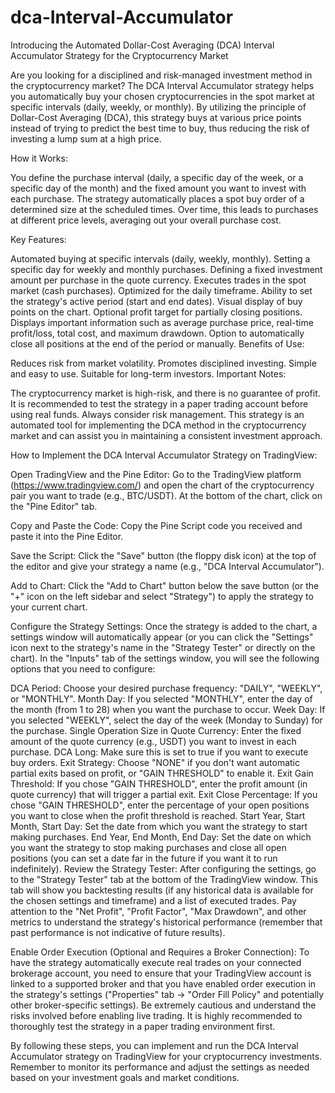 # dca-Interval-Accumulator

Introducing the Automated Dollar-Cost Averaging (DCA) Interval Accumulator Strategy for the Cryptocurrency Market

Are you looking for a disciplined and risk-managed investment method in the cryptocurrency market? The DCA Interval Accumulator strategy helps you automatically buy your chosen cryptocurrencies in the spot market at specific intervals (daily, weekly, or monthly). By utilizing the principle of Dollar-Cost Averaging (DCA), this strategy buys at various price points instead of trying to predict the best time to buy, thus reducing the risk of investing a lump sum at a high price.

How it Works:

You define the purchase interval (daily, a specific day of the week, or a specific day of the month) and the fixed amount you want to invest with each purchase. The strategy automatically places a spot buy order of a determined size at the scheduled times. Over time, this leads to purchases at different price levels, averaging out your overall purchase cost.

Key Features:

Automated buying at specific intervals (daily, weekly, monthly).
Setting a specific day for weekly and monthly purchases.
Defining a fixed investment amount per purchase in the quote currency.
Executes trades in the spot market (cash purchases).
Optimized for the daily timeframe.
Ability to set the strategy's active period (start and end dates).
Visual display of buy points on the chart.
Optional profit target for partially closing positions.
Displays important information such as average purchase price, real-time profit/loss, total cost, and maximum drawdown.
Option to automatically close all positions at the end of the period or manually.
Benefits of Use:

Reduces risk from market volatility.
Promotes disciplined investing.
Simple and easy to use.
Suitable for long-term investors.
Important Notes:

The cryptocurrency market is high-risk, and there is no guarantee of profit.
It is recommended to test the strategy in a paper trading account before using real funds.
Always consider risk management.
This strategy is an automated tool for implementing the DCA method in the cryptocurrency market and can assist you in maintaining a consistent investment approach.

How to Implement the DCA Interval Accumulator Strategy on TradingView:

Open TradingView and the Pine Editor: Go to the TradingView platform (https://www.tradingview.com/) and open the chart of the cryptocurrency pair you want to trade (e.g., BTC/USDT). At the bottom of the chart, click on the "Pine Editor" tab.

Copy and Paste the Code: Copy the Pine Script code you received and paste it into the Pine Editor.

Save the Script: Click the "Save" button (the floppy disk icon) at the top of the editor and give your strategy a name (e.g., "DCA Interval Accumulator").

Add to Chart: Click the "Add to Chart" button below the save button (or the "+" icon on the left sidebar and select "Strategy") to apply the strategy to your current chart.

Configure the Strategy Settings: Once the strategy is added to the chart, a settings window will automatically appear (or you can click the "Settings" icon next to the strategy's name in the "Strategy Tester" or directly on the chart). In the "Inputs" tab of the settings window, you will see the following options that you need to configure:

DCA Period: Choose your desired purchase frequency: "DAILY", "WEEKLY", or "MONTHLY".
Month Day: If you selected "MONTHLY", enter the day of the month (from 1 to 28) when you want the purchase to occur.
Week Day: If you selected "WEEKLY", select the day of the week (Monday to Sunday) for the purchase.
Single Operation Size in Quote Currency: Enter the fixed amount of the quote currency (e.g., USDT) you want to invest in each purchase.
DCA Long: Make sure this is set to true if you want to execute buy orders.
Exit Strategy: Choose "NONE" if you don't want automatic partial exits based on profit, or "GAIN THRESHOLD" to enable it.
Exit Gain Threshold: If you chose "GAIN THRESHOLD", enter the profit amount (in quote currency) that will trigger a partial exit.
Exit Close Percentage: If you chose "GAIN THRESHOLD", enter the percentage of your open positions you want to close when the profit threshold is reached.
Start Year, Start Month, Start Day: Set the date from which you want the strategy to start making purchases.
End Year, End Month, End Day: Set the date on which you want the strategy to stop making purchases and close all open positions (you can set a date far in the future if you want it to run indefinitely).
Review the Strategy Tester: After configuring the settings, go to the "Strategy Tester" tab at the bottom of the TradingView window. This tab will show you backtesting results (if any historical data is available for the chosen settings and timeframe) and a list of executed trades. Pay attention to the "Net Profit", "Profit Factor", "Max Drawdown", and other metrics to understand the strategy's historical performance (remember that past performance is not indicative of future results).

Enable Order Execution (Optional and Requires a Broker Connection): To have the strategy automatically execute real trades on your connected brokerage account, you need to ensure that your TradingView account is linked to a supported broker and that you have enabled order execution in the strategy's settings ("Properties" tab -> "Order Fill Policy" and potentially other broker-specific settings). Be extremely cautious and understand the risks involved before enabling live trading. It is highly recommended to thoroughly test the strategy in a paper trading environment first.

By following these steps, you can implement and run the DCA Interval Accumulator strategy on TradingView for your cryptocurrency investments. Remember to monitor its performance and adjust the settings as needed based on your investment goals and market conditions.
